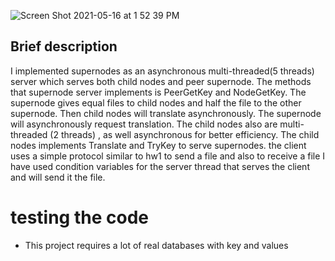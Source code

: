 





![Screen Shot 2021-05-16 at 1 52 39 PM](https://user-images.githubusercontent.com/60803336/118432988-f1ddb580-b714-11eb-87b6-23084669095a.png)

## Brief description
I implemented supernodes as an asynchronous multi-threaded(5 threads) server which serves both child nodes and peer supernode. The methods that supernode server implements is PeerGetKey and NodeGetKey. The supernode gives equal files to child nodes and half the file to the other supernode. Then child nodes will translate asynchronously. The supernode will asynchronously request translation. The child nodes also are multi-threaded (2 threads) , as well asynchronous for better efficiency. The child nodes implements Translate and TryKey to serve supernodes. the client uses a simple protocol similar to hw1 to send a file and also to receive a file I have used condition variables for the server thread that serves the client and will send it the file.

# testing the code
- This project requires a lot of real databases with key and values


